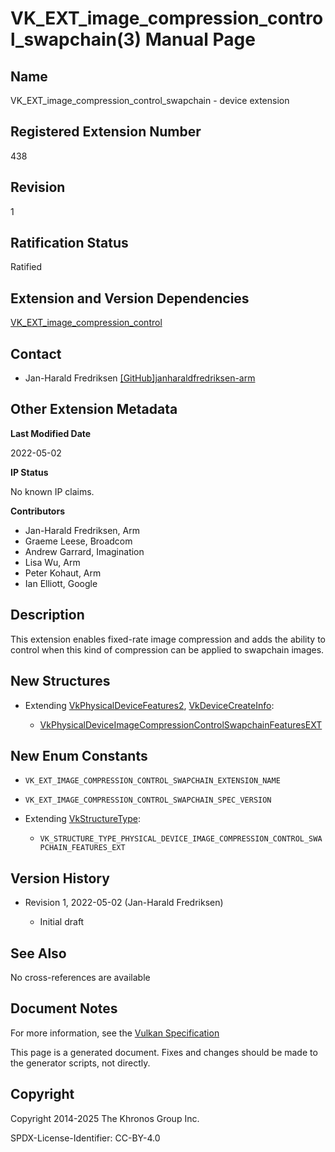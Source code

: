 # VK\_EXT\_image\_compression\_control\_swapchain(3) Manual Page

## Name

VK\_EXT\_image\_compression\_control\_swapchain - device extension



## [](#_registered_extension_number)Registered Extension Number

438

## [](#_revision)Revision

1

## [](#_ratification_status)Ratification Status

Ratified

## [](#_extension_and_version_dependencies)Extension and Version Dependencies

[VK\_EXT\_image\_compression\_control](https://registry.khronos.org/vulkan/specs/latest/man/html/VK_EXT_image_compression_control.html)

## [](#_contact)Contact

- Jan-Harald Fredriksen [\[GitHub\]janharaldfredriksen-arm](https://github.com/KhronosGroup/Vulkan-Docs/issues/new?body=%5BVK_EXT_image_compression_control_swapchain%5D%20%40janharaldfredriksen-arm%0A%2AHere%20describe%20the%20issue%20or%20question%20you%20have%20about%20the%20VK_EXT_image_compression_control_swapchain%20extension%2A)

## [](#_other_extension_metadata)Other Extension Metadata

**Last Modified Date**

2022-05-02

**IP Status**

No known IP claims.

**Contributors**

- Jan-Harald Fredriksen, Arm
- Graeme Leese, Broadcom
- Andrew Garrard, Imagination
- Lisa Wu, Arm
- Peter Kohaut, Arm
- Ian Elliott, Google

## [](#_description)Description

This extension enables fixed-rate image compression and adds the ability to control when this kind of compression can be applied to swapchain images.

## [](#_new_structures)New Structures

- Extending [VkPhysicalDeviceFeatures2](https://registry.khronos.org/vulkan/specs/latest/man/html/VkPhysicalDeviceFeatures2.html), [VkDeviceCreateInfo](https://registry.khronos.org/vulkan/specs/latest/man/html/VkDeviceCreateInfo.html):
  
  - [VkPhysicalDeviceImageCompressionControlSwapchainFeaturesEXT](https://registry.khronos.org/vulkan/specs/latest/man/html/VkPhysicalDeviceImageCompressionControlSwapchainFeaturesEXT.html)

## [](#_new_enum_constants)New Enum Constants

- `VK_EXT_IMAGE_COMPRESSION_CONTROL_SWAPCHAIN_EXTENSION_NAME`
- `VK_EXT_IMAGE_COMPRESSION_CONTROL_SWAPCHAIN_SPEC_VERSION`
- Extending [VkStructureType](https://registry.khronos.org/vulkan/specs/latest/man/html/VkStructureType.html):
  
  - `VK_STRUCTURE_TYPE_PHYSICAL_DEVICE_IMAGE_COMPRESSION_CONTROL_SWAPCHAIN_FEATURES_EXT`

## [](#_version_history)Version History

- Revision 1, 2022-05-02 (Jan-Harald Fredriksen)
  
  - Initial draft

## [](#_see_also)See Also

No cross-references are available

## [](#_document_notes)Document Notes

For more information, see the [Vulkan Specification](https://registry.khronos.org/vulkan/specs/latest/html/vkspec.html#VK_EXT_image_compression_control_swapchain)

This page is a generated document. Fixes and changes should be made to the generator scripts, not directly.

## [](#_copyright)Copyright

Copyright 2014-2025 The Khronos Group Inc.

SPDX-License-Identifier: CC-BY-4.0